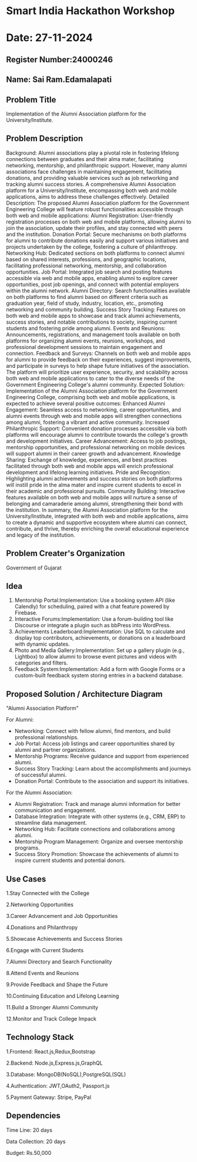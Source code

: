 # Smart India Hackathon Workshop
# Date: 27-11-2024
## Register Number:24000246
## Name: Sai Ram.Edamalapati
## Problem Title
Implementation of the Alumni Association platform for the University/Institute.
## Problem Description
Background: Alumni associations play a pivotal role in fostering lifelong connections between graduates and their alma mater, facilitating networking, mentorship, and philanthropic support. However, many alumni associations face challenges in maintaining engagement, facilitating donations, and providing valuable services such as job networking and tracking alumni success stories. A comprehensive Alumni Association platform for a University/Institute, encompassing both web and mobile applications, aims to address these challenges effectively. Detailed Description: The proposed Alumni Association platform for the Government Engineering College will feature robust functionalities accessible through both web and mobile applications: Alumni Registration: User-friendly registration processes on both web and mobile platforms, allowing alumni to join the association, update their profiles, and stay connected with peers and the institution. Donation Portal: Secure mechanisms on both platforms for alumni to contribute donations easily and support various initiatives and projects undertaken by the college, fostering a culture of philanthropy. Networking Hub: Dedicated sections on both platforms to connect alumni based on shared interests, professions, and geographic locations, facilitating professional networking, mentorship, and collaboration opportunities. Job Portal: Integrated job search and posting features accessible via web and mobile apps, enabling alumni to explore career opportunities, post job openings, and connect with potential employers within the alumni network. Alumni Directory: Search functionalities available on both platforms to find alumni based on different criteria such as graduation year, field of study, industry, location, etc., promoting networking and community building. Success Story Tracking: Features on both web and mobile apps to showcase and track alumni achievements, success stories, and notable contributions to society, inspiring current students and fostering pride among alumni. Events and Reunions: Announcements, registrations, and management tools available on both platforms for organizing alumni events, reunions, workshops, and professional development sessions to maintain engagement and connection. Feedback and Surveys: Channels on both web and mobile apps for alumni to provide feedback on their experiences, suggest improvements, and participate in surveys to help shape future initiatives of the association. The platform will prioritize user experience, security, and scalability across both web and mobile applications to cater to the diverse needs of the Government Engineering College's alumni community. Expected Solution: Implementation of the Alumni Association platform for the Government Engineering College, comprising both web and mobile applications, is expected to achieve several positive outcomes: Enhanced Alumni Engagement: Seamless access to networking, career opportunities, and alumni events through web and mobile apps will strengthen connections among alumni, fostering a vibrant and active community. Increased Philanthropic Support: Convenient donation processes accessible via both platforms will encourage alumni to contribute towards the college's growth and development initiatives. Career Advancement: Access to job postings, mentorship opportunities, and professional networking on mobile devices will support alumni in their career growth and advancement. Knowledge Sharing: Exchange of knowledge, experiences, and best practices facilitated through both web and mobile apps will enrich professional development and lifelong learning initiatives. Pride and Recognition: Highlighting alumni achievements and success stories on both platforms will instill pride in the alma mater and inspire current students to excel in their academic and professional pursuits. Community Building: Interactive features available on both web and mobile apps will nurture a sense of belonging and camaraderie among alumni, strengthening their bond with the institution. In summary, the Alumni Association platform for the University/Institute, integrated with both web and mobile applications, aims to create a dynamic and supportive ecosystem where alumni can connect, contribute, and thrive, thereby enriching the overall educational experience and legacy of the institution.
## Problem Creater's Organization
Government of Gujarat

## Idea
1. Mentorship Portal:Implementation: Use a booking system API (like Calendly) for scheduling, paired with a chat feature powered by Firebase.
2. Interactive Forums:Implementation: Use a forum-building tool like Discourse or integrate a plugin such as bbPress into WordPress.
3. Achievements Leaderboard:Implementation: Use SQL to calculate and display top contributors, achievements, or donations on a leaderboard with dynamic updates.
4. Photo and Media Gallery:Implementation: Set up a gallery plugin (e.g., Lightbox) to allow alumni to browse event pictures and videos with categories and filters.
5. Feedback System:Implementation: Add a form with Google Forms or a custom-built feedback system storing entries in a backend database.

## Proposed Solution / Architecture Diagram
"Alumni Association Platform"

For Alumni:
 * Networking: Connect with fellow alumni, find mentors, and build professional relationships.
 * Job Portal: Access job listings and career opportunities shared by alumni and partner organizations.
 * Mentorship Programs: Receive guidance and support from experienced alumni.
 * Success Story Tracking: Learn about the accomplishments and journeys of successful alumni.
 * Donation Portal: Contribute to the association and support its initiatives.

For the Alumni Association:
 * Alumni Registration: Track and manage alumni information for better communication and engagement.
 * Database Integration: Integrate with other systems (e.g., CRM, ERP) to streamline data management.
 * Networking Hub: Facilitate connections and collaborations among alumni.
 * Mentorship Program Management: Organize and oversee mentorship programs.
 * Success Story Promotion: Showcase the achievements of alumni to inspire current students and potential donors.


## Use Cases
1.Stay Connected with the College

2.Networking Opportunities 

3.Career Advancement and Job Opportunities 

4.Donations and Philanthropy 

5.Showcase Achievements and Success Stories 

6.Engage with Current Students 

7.Alumni Directory and Search Functionality

8.Attend Events and Reunions 

9.Provide Feedback and Shape the Future 

10.Continuing Education and Lifelong Learning 

11.Build a Stronger Alumni Community 

12.Monitor and Track College Impack

## Technology Stack
1.Frontend: React.js,Redux,Bootstrap 

2.Backend: Node.js,Express.js,GraphQL

3.Database: MongoDB(NoSQL),PostgreSQL(SQL)

4.Authentication: JWT,OAuth2, Passport.js

5.Payment Gateway: Stripe, PayPal

## Dependencies
Time Line: 20 days 

Data Collection: 20 days 

Budget: Rs.50,000
